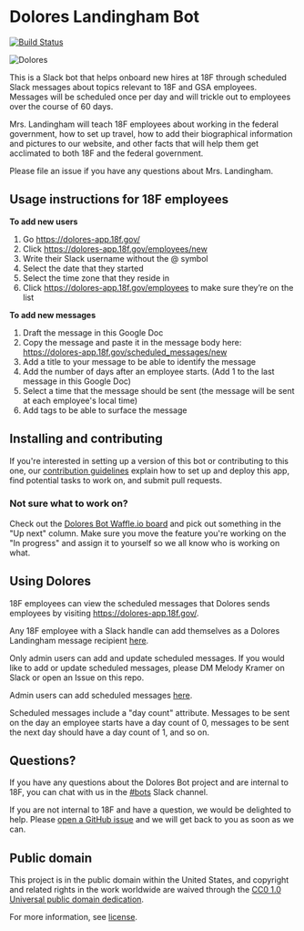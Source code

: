# Dolores Landingham Bot

[![Build Status](https://travis-ci.org/18F/dolores-landingham-bot.svg?branch=master)](https://travis-ci.org/18F/dolores-landingham-bot)

![Dolores](http://seattletimes.nwsource.com/ABPub/2006/05/11/2002987603.jpg)

This is a Slack bot that helps onboard new hires at 18F through scheduled Slack
messages about topics relevant to 18F and GSA employees. Messages will be
scheduled once per day and will trickle out to employees over the course of 60
days.

Mrs. Landingham will teach 18F employees about working in the federal
government, how to set up travel, how to add their biographical information and
pictures to our website, and other facts that will help them get acclimated to
both 18F and the federal government.

Please file an issue if you have any questions about Mrs. Landingham.

## Usage instructions for 18F employees

**To add new users**

1. Go https://dolores-app.18f.gov/
2. Click https://dolores-app.18f.gov/employees/new
3. Write their Slack username without the @ symbol
4. Select the date that they started
5. Select the time zone that they reside in
6. Click https://dolores-app.18f.gov/employees to make sure they’re on the list

**To add new messages**

1. Draft the message in this Google Doc
2. Copy the message and paste it in the message body here: https://dolores-app.18f.gov/scheduled_messages/new
3. Add a title to your message to be able to identify the message
4. Add the number of days after an employee starts. (Add 1 to the last message in this Google Doc)
5. Select a time that the message should be sent (the message will be sent at each employee's local time)
6. Add tags to be able to surface the message


## Installing and contributing

If you're interested in setting up a version of this bot or contributing to this one, our [contribution guidelines](CONTRIBUTING.md) explain how to set up and deploy this app, find potential tasks to work on, and submit pull requests.

### Not sure what to work on?

Check out the [Dolores Bot Waffle.io
board](https://waffle.io/18F/dolores-landingham-bot) and pick out something in
the "Up next" column. Make sure you move the feature you're working on the "In
progress" and assign it to yourself so we all know who is working on what.

## Using Dolores

18F employees can view the scheduled messages that Dolores sends employees by visiting
https://dolores-app.18f.gov/.

Any 18F employee with a Slack handle can add themselves as a Dolores Landingham
message recipient [here](https://dolores-app.18f.gov/).

Only admin users can add and update scheduled messages. If you would like to
add or update scheduled messages, please DM Melody Kramer on Slack or open an
Issue on this repo.

Admin users can add scheduled messages
[here](https://dolores-app.18f.gov/scheduled_messages/new).

Scheduled messages include a "day count" attribute. Messages to be sent on the
day an employee starts have a day count of 0, messages to be sent the next day
should have a day count of 1, and so on.

## Questions?

If you have any questions about the Dolores Bot project and are internal to 18F,
you can chat with us in the [#bots](https://18f.slack.com/messages/bots/) Slack
channel.

If you are not internal to 18F and have a question, we would be delighted to
help. Please [open a GitHub
issue](https://github.con/18F/dolores-landingham-bot/issues/new) and we will get back to
you as soon as we can.

## Public domain

This project is in the public domain within the United States, and
copyright and related rights in the work worldwide are waived through
the [CC0 1.0 Universal public domain dedication](https://creativecommons.org/publicdomain/zero/1.0/).

For more information, see [license](LICENSE.md).
